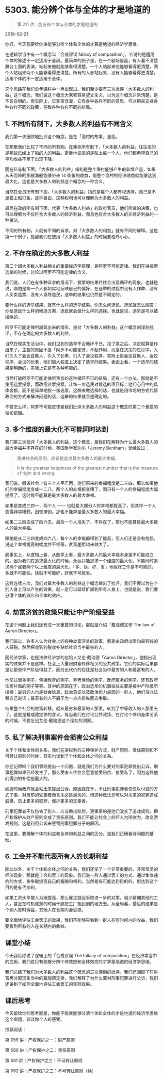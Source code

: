 # 5303. 能分辨个体与全体的才是地道的

> 第 211 讲丨能分辨个体与全体的才是地道的

2018-02-21


你好，今天我要给你讲能够分辨个体和全体的才算是地道的经济学思维。

在逻辑学当中有一个概念叫「合成谬误 fallacy of composition」，它说的是适用个体的陈述不一定适用于全局。最简单的例子是，在一个剧场里面，有人看不清楚舞台上面的表演，站起来他就能够看得清楚。一个人站起来他能够看得更清楚，两个人站起来两个人能够看得更清楚，所有的人都站起来，没有人能够看得更清楚。适用个体的不一定适用于全体。

这个思路在我们全年课程中一再出现过。我们至少要有三次批评「大多数人的利益」这个概念。我们说这个概念大家都容易望文生义，以为这个概念非常清楚，是不言自明的。但实际上，它非常含混，它有各种各样不同的意思，可以用来支持各种各样不同的政策，导致各种各样不同的结局。

## 1. 不同所有制下，大多数人的利益有不同含义

我们第一次细致地批评这个概念，是在「渔村的故事」里面。

在那里我们比较了不同的所有制。在集体所有制下，「大多数人的利益」往往指的是那些已经上了船的人的利益。定量地说指的是船上每一个人，他们都希望自己的平均收益不至于出现下降。

而在私有制下面，「大多数人的利益」指的是整个渔村能够产生的新增产量，如果从天而降的那艘渔船能够带来 14 条鱼的收益，那整个渔村的经济收益就能够达到最大化，这也是大多数人的利益这个概念的一种含义。

当然在全员所有制下面，「大多数人的利益」指的是每个人都有权选择，自己是不是要上船打鱼，这种自由、这种权利也可以理解为大多数人的利益。

最后在政府所有制下面，代表「大多数人利益」的政府官员，他们所做的决策，也可以理解为不仅符合大多数人的经济利益，而且也符合大多数人的非经济利益的一种做法。

不同的所有制，人就有不同的诉求，对「大多数人的利益」就有不同的解释。这是第一个例子，提醒我们在使用「大多数人利益」的时候要格外小心。

## 2. 不存在确定的大多数人利益

第二个跟大多数人利益相关的重要经济学原理，是阿罗不可能定律。我们在讲投票选举的时候，讨论过阿罗不可能定律的含义。

我们说，人们在有多种诉求的情况下，投票的结果往往会出现循环的现象。也就是说，哪怕是每一个人都如实地反映自己的偏好，在选举的过程中没有人作弊、没有人买卖选票、没有人误导选民，选举的结果也仍然是不确定的。

要什么样的选举结果，就有什么样的选举结果。你怎么问选民，选民就怎么回答；你给选民什么样的候选方案，选民就会做什么样的选择。也就是说，选举是可以被操纵的。

阿罗不可能定律所展现出来的情形，是对「大多数人的利益」这个概念的深刻批评，不存在确定的大多数人的利益。

当然在现实生活当中，我们见到的选举不会循环不已，投了票之后，决定就算是作出来了。主要的原因不是「阿罗不可能定律」不起作用，而是在决策的过程中，人们引入了会议召集人、引入了长老、引入了会议程序。实际上是会议召集人、会议程序、会议的长老，他们很大程度上决定了选举的结果。表面上看，一个选举的结果是明确的，实际上它是有多种可能的。

当然打破阿罗不可能定律所预言的这种循环不已的结局，还有一个办法，那就是不使用选票投票，而改用钞票投票。让每一位选民对候选的项目标上他们心目中的具体金额，而不是简单地投一张选票。这样来做选择的话，也就是用市场的方式代替政治的方式来解决问题的话，选举的结果就会是确定的。

不管怎么样，阿罗不可能定律是我们批评大多数人的利益这个概念的第二个重要的理论依据。

## 3. 多个维度的最大化不可能同时达到

我们第三次批评「大多数人的利益」这个概念，是我们在解释为什么最大多数人的最大幸福并不存在的时候。英国哲学家边沁「Jeremy Bentham」曾经说过：

> 改进社会的原则，应该是追求最大多数人的最大幸福。

> It is the greatest happiness of the greatest number that is the measure of right and wrong. 


我们说，假设社会上有三个人甲乙丙，他们原来的幸福程度是二三四，那么如果他们的幸福程度变成一二八，两个人的处境都变糟了，而只有一个人的幸福程度大幅提高了，这时候不能算是最大多数人的最大幸福。

如果是变成三四一，两个人 —— 也就是大部分人的幸福都提高了，但其中一个人变得非常糟糕，困顿潦倒，那也不能算是最大多数人的最大幸福。

如果二三四变成了四六无，最后一个人消失了、不存在了，那也不能算是最大多数人的最大幸福。

哪怕是从二三四变成四六八，每个人的幸福都得到了提高，但人们还是会有抱怨，说这个幸福提高的幅度并不相等，贫富差距越来越大了。

而事实上，从逻辑上看、从数学上看，最大多数人的最大幸福本身是不可能成立的。因为我们在追求最大化的时候，永远只能追求一个维度的最大化，不能同时追求两个或者两个以上维度的最大化。「多、快、好、省」地做好工作是不可能的，多就不可能快，快就不可能好，好就不可能省。

这样连续三次，我们对最大多数人的利益这个概念做出了批评。我们不要以为在个别人身上可以产生的效果，就一定可以延续扩展到所有人身上。也就是说，我们要分清个体的效应和全体的效应。

## 4. 劫富济贫的政策只能让中产阶级受益

在这个问题上我们还有过一次重要的讨论，那就是介绍「戴瑞德定律 The law of Aaron Director」。

我们说过，许多人认为社会上的各种劫富济贫的政策，都是由政府出面向最有钱的人征税，然后把收到的税收补贴给社会当中最穷的人。

而经济学家，也是法律经济学的创始人艾伦·戴瑞德「Aaron Director」，他指出现实的效果并不是这样。社会上大量跟财富转移相关的公共政策，它们的实际后果都是让那些中产阶级得益了，而付出代价的往往是社会当中最穷的人和最富有的人。

他举过很多例子，包括教育的例子、养老保险的例子、医疗服务的例子，还有政府住房补贴的例子等等。其中的原因在于，政治选举的机器往往主要是被中产阶级所操控；最穷的人也是社会信息、政治意识以及政治能力最弱的一群人，他们没办法替自己说话；最富有的人不屑于为一点点损失而去争取。

结果整个社会的财富转移，就从最穷和最富的人那里，转到了中等收入的人那里去了。这就是戴瑞德定律的含义。每当我们在讨论公共政策、在讨论个体和全体关系的时候，不要忘记艾伦·戴瑞德这个深刻的洞察。

## 5. 私了解决刑事案件会损害公众利益

关于个体和全体的关系，我们在讲权利的三种保护方式，财产原则、责任原则和不可转让原则的时候，其实也谈到了个体和全体之间的关系。

你还记得吗？我们曾经提出一个问题，就是我们为什么要对刑事犯罪提出公诉。刑事犯罪如果已经发生了，那么受害人往往会愿意接受赔偿、接受私了，因为这样他们得到的补偿是最大的。

而这时候政府就会站出来提出公诉。原因就在于，不让刑事犯罪者仅仅以付钱的方式了事，对当前的受害者而言未必是最优的，但这种做法却可以对未来的犯罪造成威慑，防止更多的犯罪，保护更多的无辜者。

刑事犯罪者不仅伤害了别人，应该做出赔偿，更重要的是他们改变了游戏规则，把产权保护从财产原则变成了责任原则。我们不能让社会上的坏人为所欲为，改变游戏规则，这是利用公诉来惩罚刑事犯罪分子的原因。

在这里，要理解个体的利益和全体的利益之间的区分，是我们正确看待问题的基础。

## 6. 工会并不能代表所有人的长期利益

除此以外，关于个体和全体之间的关系，我们还举了一个非常重要的、非常常见的经济现象，那就是工会和罢工的现象。我们说一群人通过罢工的方式、通过集体违约的方式，来争取提高自己的报酬和福利，当然是有可能达到目的的，但达到这个目的是有代价的。

如果工资水平被人为地提高，那么雇主就会采取进一步的对策，减少雇佣其他的工人，甚至在时机成熟的时候干脆把工厂搬到别的地方去。从全局看，最后的结果是个别人暂时得益，其他人在长期内会受损。

要全面地评估工会罢工的效果，我们不能够只看到一群人在短时间内的收益，我们要看到所有的人在长期内的收益。

## 课堂小结

今天我给你讲了逻辑上的「合成谬误 The fallacy of composition」在经济学当中的应用，我们说只有能够分辨个体效应和全体效应的才算是地道的经济学思维。

我们总结了我们对大多数人的利益这个概念的三次深刻的批评，我们还回顾了在财富再分配现象当中的戴瑞德定律，我们解释了为什么要对刑事犯罪进行公诉，我们还讲到了如何全面地评估工会罢工的实际效果。

## 课后思考

今天留给你的思考题是，你能不能就能够分清个体和全体的才是地道的经济学思维这个命题，谈谈你个人的感受。

推荐阅读：

第 059 讲丨产权保护之一：财产原则

第 060 讲丨产权保护之二：责任原则

第 061 讲丨产权保护之三：不可转让原则

第 062 讲丨产权保护之三：不可转让原则（续）

